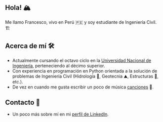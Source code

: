 ## Hola! 🏔️

Me llamo Francesco, vivo en Perú 🇵🇪 y soy estudiante de Ingeniería Civil. 🏗️

## Acerca de mí 🛠

- Actualmente cursando el octavo ciclo en la [Universidad Nacional de Ingeniería](https://www.uni.edu.pe/), perteneciendo al décimo superior.
- Con experiencia en programación en Python orientada a la solución de problemas de Ingeniería Civil (Hidrología 🌊, Geotecnia ⛰️, Estructuras 🌆, etc.).
- De vez en cuando me gusta escribir un poco de música [canciones](https://francescofranco.bandcamp.com/) 🎵.

## Contacto 👋

- Un poco más sobre mí en mi [perfil de LinkedIn](https://www.linkedin.com/feed/).
